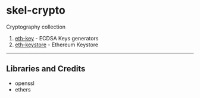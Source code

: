 # skel-crypto

Cryptography collection

1. [eth-key](eth-key) - ECDSA Keys generators
2. [eth-keystore](eth-keystore) - Ethereum Keystore

----

## Libraries and Credits

- openssl
- ethers

